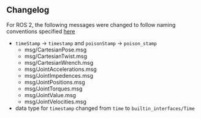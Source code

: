 Changelog
---------

For ROS 2, the following messages were changed to follow naming conventions specified [here](https://design.ros2.org/articles/interface_definition.html)

* `timeStamp` -> `timestamp` and `poisonStamp` -> `poison_stamp`
  * msg/CartesianPose.msg
  * msg/CartesianTwist.msg
  * msg/CartesianWrench.msg
  * msg/JointAccelerations.msg
  * msg/JointImpedences.msg
  * msg/JointPositions.msg
  * msg/JointTorques.msg
  * msg/JointValue.msg
  * msg/JointVelocities.msg
* data type for `timestamp` changed from `time` to `builtin_interfaces/Time`

